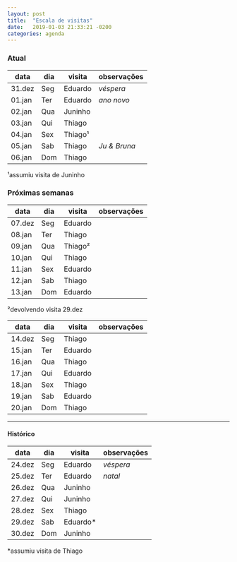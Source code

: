 ```yaml
---
layout: post
title:  "Escala de visitas"
date:   2019-01-03 21:33:21 -0200
categories: agenda
---
```


### Atual

| data   | dia | visita  | observações  |
| ------ | --- | ------- | ------------ |
| 31.dez | Seg | Eduardo | _véspera_    |
| 01.jan | Ter | Eduardo | _ano novo_   |
| 02.jan | Qua | Juninho |              |
| 03.jan | Qui | Thiago  |              |
| 04.jan | Sex | Thiago¹ |              |
| 05.jan | Sab | Thiago  | _Ju & Bruna_ |
| 06.jan | Dom | Thiago  |              |

¹assumiu visita de Juninho


### Próximas semanas

| data   | dia | visita  | observações |
| ------ | --- | ------- | ----------- |
| 07.dez | Seg | Eduardo |             |
| 08.jan | Ter | Thiago  |             |
| 09.jan | Qua | Thiago² |             |
| 10.jan | Qui | Thiago  |             |
| 11.jan | Sex | Eduardo |             |
| 12.jan | Sab | Thiago  |             |
| 13.jan | Dom | Eduardo |             |

²devolvendo visita 29.dez


| data   | dia | visita  | observações |
| ------ | --- | ------- | ----------- |
| 14.dez | Seg | Thiago  |             |
| 15.jan | Ter | Eduardo |             |
| 16.jan | Qua | Thiago  |             |
| 17.jan | Qui | Eduardo |             |
| 18.jan | Sex | Thiago  |             |
| 19.jan | Sab | Eduardo |             |
| 20.jan | Dom | Thiago  |             |


---

#### Histórico

| data   | dia | visita   | observações |
| ------ | --- | -------- | ----------- |
| 24.dez | Seg | Eduardo  | _véspera_   |
| 25.dez | Ter | Eduardo  | _natal_     |
| 26.dez | Qua | Juninho  |             |
| 27.dez | Qui | Juninho  |             |
| 28.dez | Sex | Thiago   |             |
| 29.dez | Sab | Eduardo* |             |
| 30.dez | Dom | Juninho  |             |

*assumiu visita de Thiago